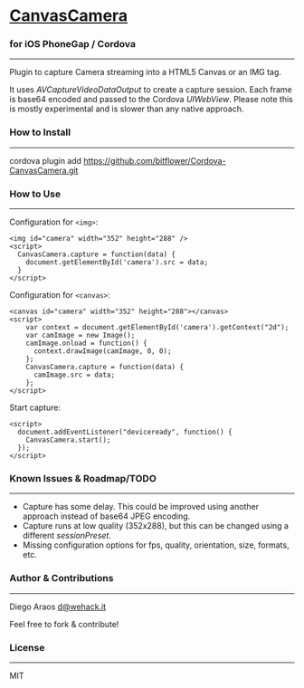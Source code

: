 # [CanvasCamera](http://github.com/daraosn/Cordova-CanvasCamera)
### for iOS PhoneGap / Cordova
***

Plugin to capture Camera streaming into a HTML5 Canvas or an IMG tag.

It uses *AVCaptureVideoDataOutput* to create a capture session. Each frame is base64 encoded and passed to the Cordova *UIWebView*. Please note this is mostly experimental and is slower than any native approach.

### How to Install
***

cordova plugin add https://github.com/bitflower/Cordova-CanvasCamera.git

### How to Use
***

Configuration for ````<img>````:

    <img id="camera" width="352" height="288" />
    <script>
      CanvasCamera.capture = function(data) {
        document.getElementById('camera').src = data;
      }
    </script>

Configuration for ````<canvas>````: 

    <canvas id="camera" width="352" height="288"></canvas>
    <script>
        var context = document.getElementById('camera').getContext("2d");
        var camImage = new Image();
        camImage.onload = function() {
          context.drawImage(camImage, 0, 0);
        };
        CanvasCamera.capture = function(data) {
          camImage.src = data;
        };
    </script>

Start capture:

    <script>
      document.addEventListener("deviceready", function() {
        CanvasCamera.start();
      });
    </script>


### Known Issues & Roadmap/TODO
***

* Capture has some delay. This could be improved using another approach instead of base64 JPEG encoding.
* Capture runs at low quality (352x288), but this can be changed using a different *sessionPreset*.
* Missing configuration options for fps, quality, orientation, size, formats, etc.


### Author & Contributions
***

Diego Araos <d@wehack.it>

Feel free to fork & contribute!

### License
***

MIT
